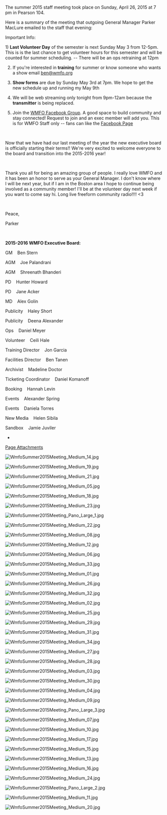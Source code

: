 The summer 2015 staff meeting took place on Sunday, April 26, 2015 at 7 pm in Pearson 104.

Here is a summary of the meeting that outgoing General Manager Parker MacLure emailed to the staff that evening:

Important Info:

1) **Last Volunteer Day** of the semester is next Sunday May 3 from 12-5pm. This is is the last chance to get volunteer hours for this semester and will be counted for summer scheduling. -- There will be an ops retraining at 12pm

2) If you're interested in **training** for summer or know someone who wants a show email [ben@wmfo.org](mailto:ben@wmfo.org "mailto:ben@wmfo.org")

3) **Show forms** are due by Sunday May 3rd at 7pm. We hope to get the new schedule up and running my May 9th

4) We will be web streaming only tonight from 9pm-12am because the **transmitter** is being replaced.

5) Join the [WMFO Facebook Group](https://www.facebook.com/groups/710619469049101/ "https://www.facebook.com/groups/710619469049101/"). A good space to build community and stay connected! Request to join and an exec member will add you. This is for WMFO Staff only -- fans can like the [Facebook Page](https://www.facebook.com/WMFOMedford "https://www.facebook.com/WMFOMedford")

 

Now that we have had our last meeting of the year the new executive board is officially starting their terms!! We're very excited to welcome everyone to the board and transition into the 2015-2016 year! 

 

Thank you all for being an amazing group of people. I really love WMFO and it has been an honor to serve as your General Manager. I don't know where I will be next year, but if I am in the Boston area I hope to continue being involved as a community member! I'll be at the volunteer day next week if you want to come say hi. Long live freeform community radio!!!! \<3  

 

Peace,

Parker 

 

**2015-2016 WMFO Executive Board:**

GM    Ben Stern

AGM    Joe Palandrani

AGM    Shreenath Bhanderi

PD    Hunter Howard

PD    Jane Acker

MD    Alex Golin

Publicity    Haley Short

Publicity    Deena Alexander

Ops    Daniel Meyer

Volunteer    Ceili Hale

Training Director    Jon Garcia

Facilities Director    Ben Tanen

Archivist    Madeline Doctor

Ticketing Coordinator    Daniel Komanoff

Booking    Hannah Levin

Events    Alexander Spring

Events    Daniela Torres

New Media    Helen Sibila

Sandbox    Jamie Juviler

*
[Page Attachments](https://wiki-files.wmfo.org/Staff_Info/Staff_Meetings/Meeting_Archive/2015_Summer_Meeting)

![WmfoSummer2015Meeting_Medium_14.jpg](https://wiki-files.wmfo.org/Staff_Info/Staff_Meetings/Meeting_Archive/2015_Summer_Meeting/WmfoSummer2015Meeting_Medium_14.jpg)

![WmfoSummer2015Meeting_Medium_19.jpg](https://wiki-files.wmfo.org/Staff_Info/Staff_Meetings/Meeting_Archive/2015_Summer_Meeting/WmfoSummer2015Meeting_Medium_19.jpg)

![WmfoSummer2015Meeting_Medium_21.jpg](https://wiki-files.wmfo.org/Staff_Info/Staff_Meetings/Meeting_Archive/2015_Summer_Meeting/WmfoSummer2015Meeting_Medium_21.jpg)

![WmfoSummer2015Meeting_Medium_05.jpg](https://wiki-files.wmfo.org/Staff_Info/Staff_Meetings/Meeting_Archive/2015_Summer_Meeting/WmfoSummer2015Meeting_Medium_05.jpg)

![WmfoSummer2015Meeting_Medium_18.jpg](https://wiki-files.wmfo.org/Staff_Info/Staff_Meetings/Meeting_Archive/2015_Summer_Meeting/WmfoSummer2015Meeting_Medium_18.jpg)

![WmfoSummer2015Meeting_Medium_23.jpg](https://wiki-files.wmfo.org/Staff_Info/Staff_Meetings/Meeting_Archive/2015_Summer_Meeting/WmfoSummer2015Meeting_Medium_23.jpg)

![WmfoSummer2015Meeting_Pano_Large_1.jpg](https://wiki-files.wmfo.org/Staff_Info/Staff_Meetings/Meeting_Archive/2015_Summer_Meeting/WmfoSummer2015Meeting_Pano_Large_1.jpg)

![WmfoSummer2015Meeting_Medium_22.jpg](https://wiki-files.wmfo.org/Staff_Info/Staff_Meetings/Meeting_Archive/2015_Summer_Meeting/WmfoSummer2015Meeting_Medium_22.jpg)

![WmfoSummer2015Meeting_Medium_08.jpg](https://wiki-files.wmfo.org/Staff_Info/Staff_Meetings/Meeting_Archive/2015_Summer_Meeting/WmfoSummer2015Meeting_Medium_08.jpg)

![WmfoSummer2015Meeting_Medium_12.jpg](https://wiki-files.wmfo.org/Staff_Info/Staff_Meetings/Meeting_Archive/2015_Summer_Meeting/WmfoSummer2015Meeting_Medium_12.jpg)

![WmfoSummer2015Meeting_Medium_06.jpg](https://wiki-files.wmfo.org/Staff_Info/Staff_Meetings/Meeting_Archive/2015_Summer_Meeting/WmfoSummer2015Meeting_Medium_06.jpg)

![WmfoSummer2015Meeting_Medium_33.jpg](https://wiki-files.wmfo.org/Staff_Info/Staff_Meetings/Meeting_Archive/2015_Summer_Meeting/WmfoSummer2015Meeting_Medium_33.jpg)

![WmfoSummer2015Meeting_Medium_01.jpg](https://wiki-files.wmfo.org/Staff_Info/Staff_Meetings/Meeting_Archive/2015_Summer_Meeting/WmfoSummer2015Meeting_Medium_01.jpg)

![WmfoSummer2015Meeting_Medium_26.jpg](https://wiki-files.wmfo.org/Staff_Info/Staff_Meetings/Meeting_Archive/2015_Summer_Meeting/WmfoSummer2015Meeting_Medium_26.jpg)

![WmfoSummer2015Meeting_Medium_32.jpg](https://wiki-files.wmfo.org/Staff_Info/Staff_Meetings/Meeting_Archive/2015_Summer_Meeting/WmfoSummer2015Meeting_Medium_32.jpg)

![WmfoSummer2015Meeting_Medium_02.jpg](https://wiki-files.wmfo.org/Staff_Info/Staff_Meetings/Meeting_Archive/2015_Summer_Meeting/WmfoSummer2015Meeting_Medium_02.jpg)

![WmfoSummer2015Meeting_Medium_25.jpg](https://wiki-files.wmfo.org/Staff_Info/Staff_Meetings/Meeting_Archive/2015_Summer_Meeting/WmfoSummer2015Meeting_Medium_25.jpg)

![WmfoSummer2015Meeting_Medium_29.jpg](https://wiki-files.wmfo.org/Staff_Info/Staff_Meetings/Meeting_Archive/2015_Summer_Meeting/WmfoSummer2015Meeting_Medium_29.jpg)

![WmfoSummer2015Meeting_Medium_31.jpg](https://wiki-files.wmfo.org/Staff_Info/Staff_Meetings/Meeting_Archive/2015_Summer_Meeting/WmfoSummer2015Meeting_Medium_31.jpg)

![WmfoSummer2015Meeting_Medium_34.jpg](https://wiki-files.wmfo.org/Staff_Info/Staff_Meetings/Meeting_Archive/2015_Summer_Meeting/WmfoSummer2015Meeting_Medium_34.jpg)

![WmfoSummer2015Meeting_Medium_27.jpg](https://wiki-files.wmfo.org/Staff_Info/Staff_Meetings/Meeting_Archive/2015_Summer_Meeting/WmfoSummer2015Meeting_Medium_27.jpg)

![WmfoSummer2015Meeting_Medium_28.jpg](https://wiki-files.wmfo.org/Staff_Info/Staff_Meetings/Meeting_Archive/2015_Summer_Meeting/WmfoSummer2015Meeting_Medium_28.jpg)

![WmfoSummer2015Meeting_Medium_03.jpg](https://wiki-files.wmfo.org/Staff_Info/Staff_Meetings/Meeting_Archive/2015_Summer_Meeting/WmfoSummer2015Meeting_Medium_03.jpg)

![WmfoSummer2015Meeting_Medium_30.jpg](https://wiki-files.wmfo.org/Staff_Info/Staff_Meetings/Meeting_Archive/2015_Summer_Meeting/WmfoSummer2015Meeting_Medium_30.jpg)

![WmfoSummer2015Meeting_Medium_04.jpg](https://wiki-files.wmfo.org/Staff_Info/Staff_Meetings/Meeting_Archive/2015_Summer_Meeting/WmfoSummer2015Meeting_Medium_04.jpg)

![WmfoSummer2015Meeting_Medium_09.jpg](https://wiki-files.wmfo.org/Staff_Info/Staff_Meetings/Meeting_Archive/2015_Summer_Meeting/WmfoSummer2015Meeting_Medium_09.jpg)

![WmfoSummer2015Meeting_Pano_Large_3.jpg](https://wiki-files.wmfo.org/Staff_Info/Staff_Meetings/Meeting_Archive/2015_Summer_Meeting/WmfoSummer2015Meeting_Pano_Large_3.jpg)

![WmfoSummer2015Meeting_Medium_07.jpg](https://wiki-files.wmfo.org/Staff_Info/Staff_Meetings/Meeting_Archive/2015_Summer_Meeting/WmfoSummer2015Meeting_Medium_07.jpg)

![WmfoSummer2015Meeting_Medium_10.jpg](https://wiki-files.wmfo.org/Staff_Info/Staff_Meetings/Meeting_Archive/2015_Summer_Meeting/WmfoSummer2015Meeting_Medium_10.jpg)

![WmfoSummer2015Meeting_Medium_17.jpg](https://wiki-files.wmfo.org/Staff_Info/Staff_Meetings/Meeting_Archive/2015_Summer_Meeting/WmfoSummer2015Meeting_Medium_17.jpg)

![WmfoSummer2015Meeting_Medium_15.jpg](https://wiki-files.wmfo.org/Staff_Info/Staff_Meetings/Meeting_Archive/2015_Summer_Meeting/WmfoSummer2015Meeting_Medium_15.jpg)

![WmfoSummer2015Meeting_Medium_13.jpg](https://wiki-files.wmfo.org/Staff_Info/Staff_Meetings/Meeting_Archive/2015_Summer_Meeting/WmfoSummer2015Meeting_Medium_13.jpg)

![WmfoSummer2015Meeting_Medium_16.jpg](https://wiki-files.wmfo.org/Staff_Info/Staff_Meetings/Meeting_Archive/2015_Summer_Meeting/WmfoSummer2015Meeting_Medium_16.jpg)

![WmfoSummer2015Meeting_Medium_24.jpg](https://wiki-files.wmfo.org/Staff_Info/Staff_Meetings/Meeting_Archive/2015_Summer_Meeting/WmfoSummer2015Meeting_Medium_24.jpg)

![WmfoSummer2015Meeting_Pano_Large_2.jpg](https://wiki-files.wmfo.org/Staff_Info/Staff_Meetings/Meeting_Archive/2015_Summer_Meeting/WmfoSummer2015Meeting_Pano_Large_2.jpg)

![WmfoSummer2015Meeting_Medium_11.jpg](https://wiki-files.wmfo.org/Staff_Info/Staff_Meetings/Meeting_Archive/2015_Summer_Meeting/WmfoSummer2015Meeting_Medium_11.jpg)

![WmfoSummer2015Meeting_Medium_20.jpg](https://wiki-files.wmfo.org/Staff_Info/Staff_Meetings/Meeting_Archive/2015_Summer_Meeting/WmfoSummer2015Meeting_Medium_20.jpg)
